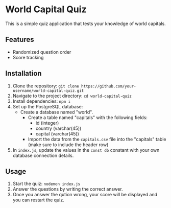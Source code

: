 # World Capital Quiz

This is a simple quiz application that tests your knowledge of world capitals.

## Features

- Randomized question order
- Score tracking

## Installation

1. Clone the repository: `git clone https://github.com/your-username/world-capital-quiz.git`
2. Navigate to the project directory: `cd world-capital-quiz`
3. Install dependencies: `npm i`
4. Set up the PostgreSQL database:
     - Create a database named "world".
        - Create a table named "capitals" with the following fields:
            - id (integer)
            - country (varchar(45))
            - capital (varchar(45))
        - Import the data from the `capitals.csv` file into the "capitals" table (make sure to include the header row)
5. In `index.js`, update the values in the `const db` constant with your own database connection details.

## Usage

1. Start the quiz: `nodemon index.js`
2. Answer the questions by writing the correct answer.
3. Once you answer the qution wrong, your score will be displayed and you can restart the quiz.

